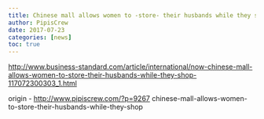 ```yaml
---
title: Chinese mall allows women to -store- their husbands while they shop
author: PipisCrew
date: 2017-07-23
categories: [news]
toc: true
---
```


http://www.business-standard.com/article/international/now-chinese-mall-allows-women-to-store-their-husbands-while-they-shop-117072300303_1.html

origin - http://www.pipiscrew.com/?p=9267 chinese-mall-allows-women-to-store-their-husbands-while-they-shop